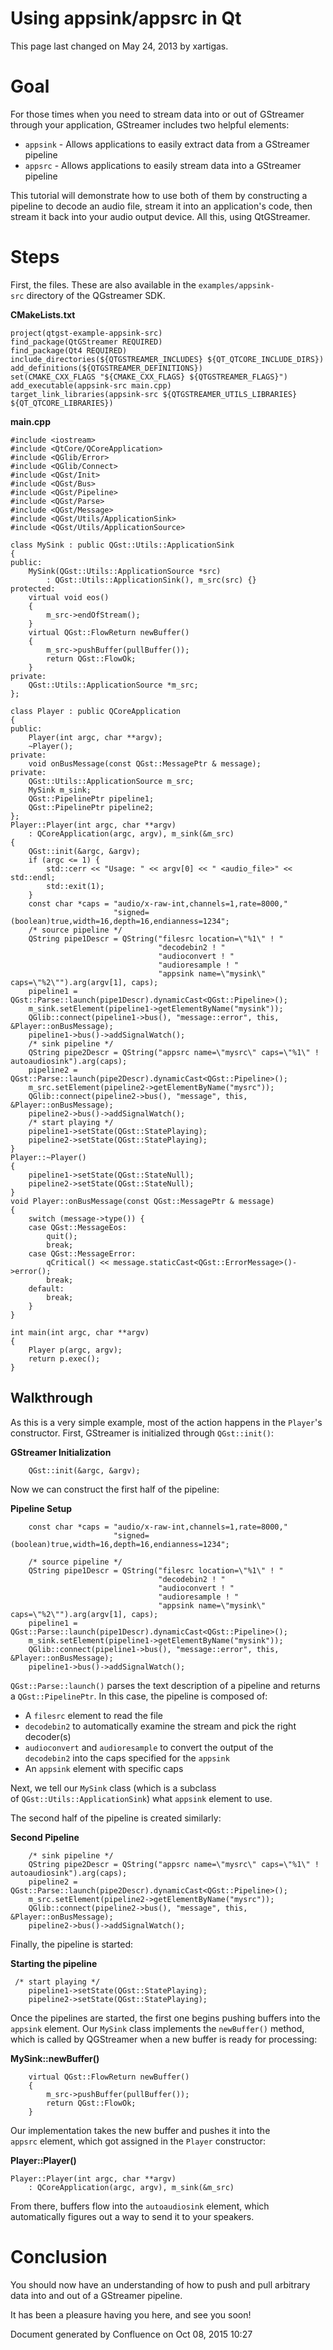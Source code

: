 # Using appsink/appsrc in Qt

This page last changed on May 24, 2013 by xartigas.

# Goal

For those times when you need to stream data into or out of GStreamer
through your application, GStreamer includes two helpful elements:

  - `appsink` - Allows applications to easily extract data from a
    GStreamer pipeline
  - `appsrc` - Allows applications to easily stream data into a
    GStreamer pipeline

This tutorial will demonstrate how to use both of them by constructing a
pipeline to decode an audio file, stream it into an application's code,
then stream it back into your audio output device. All this, using
QtGStreamer.

# Steps

First, the files. These are also available in the
`examples/appsink-src` directory of the QGstreamer SDK.

**CMakeLists.txt**

``` theme: Default; brush: plain; gutter: true
project(qtgst-example-appsink-src)
find_package(QtGStreamer REQUIRED)
find_package(Qt4 REQUIRED)
include_directories(${QTGSTREAMER_INCLUDES} ${QT_QTCORE_INCLUDE_DIRS})
add_definitions(${QTGSTREAMER_DEFINITIONS})
set(CMAKE_CXX_FLAGS "${CMAKE_CXX_FLAGS} ${QTGSTREAMER_FLAGS}")
add_executable(appsink-src main.cpp)
target_link_libraries(appsink-src ${QTGSTREAMER_UTILS_LIBRARIES} ${QT_QTCORE_LIBRARIES})
```

**main.cpp**

``` theme: Default; brush: cpp; gutter: true
#include <iostream>
#include <QtCore/QCoreApplication>
#include <QGlib/Error>
#include <QGlib/Connect>
#include <QGst/Init>
#include <QGst/Bus>
#include <QGst/Pipeline>
#include <QGst/Parse>
#include <QGst/Message>
#include <QGst/Utils/ApplicationSink>
#include <QGst/Utils/ApplicationSource>

class MySink : public QGst::Utils::ApplicationSink
{
public:
    MySink(QGst::Utils::ApplicationSource *src)
        : QGst::Utils::ApplicationSink(), m_src(src) {}
protected:
    virtual void eos()
    {
        m_src->endOfStream();
    }
    virtual QGst::FlowReturn newBuffer()
    {
        m_src->pushBuffer(pullBuffer());
        return QGst::FlowOk;
    }
private:
    QGst::Utils::ApplicationSource *m_src;
};

class Player : public QCoreApplication
{
public:
    Player(int argc, char **argv);
    ~Player();
private:
    void onBusMessage(const QGst::MessagePtr & message);
private:
    QGst::Utils::ApplicationSource m_src;
    MySink m_sink;
    QGst::PipelinePtr pipeline1;
    QGst::PipelinePtr pipeline2;
};
Player::Player(int argc, char **argv)
    : QCoreApplication(argc, argv), m_sink(&m_src)
{
    QGst::init(&argc, &argv);
    if (argc <= 1) {
        std::cerr << "Usage: " << argv[0] << " <audio_file>" << std::endl;
        std::exit(1);
    }
    const char *caps = "audio/x-raw-int,channels=1,rate=8000,"
                       "signed=(boolean)true,width=16,depth=16,endianness=1234";
    /* source pipeline */
    QString pipe1Descr = QString("filesrc location=\"%1\" ! "
                                 "decodebin2 ! "
                                 "audioconvert ! "
                                 "audioresample ! "
                                 "appsink name=\"mysink\" caps=\"%2\"").arg(argv[1], caps);
    pipeline1 = QGst::Parse::launch(pipe1Descr).dynamicCast<QGst::Pipeline>();
    m_sink.setElement(pipeline1->getElementByName("mysink"));
    QGlib::connect(pipeline1->bus(), "message::error", this, &Player::onBusMessage);
    pipeline1->bus()->addSignalWatch();
    /* sink pipeline */
    QString pipe2Descr = QString("appsrc name=\"mysrc\" caps=\"%1\" ! autoaudiosink").arg(caps);
    pipeline2 = QGst::Parse::launch(pipe2Descr).dynamicCast<QGst::Pipeline>();
    m_src.setElement(pipeline2->getElementByName("mysrc"));
    QGlib::connect(pipeline2->bus(), "message", this, &Player::onBusMessage);
    pipeline2->bus()->addSignalWatch();
    /* start playing */
    pipeline1->setState(QGst::StatePlaying);
    pipeline2->setState(QGst::StatePlaying);
}
Player::~Player()
{
    pipeline1->setState(QGst::StateNull);
    pipeline2->setState(QGst::StateNull);
}
void Player::onBusMessage(const QGst::MessagePtr & message)
{
    switch (message->type()) {
    case QGst::MessageEos:
        quit();
        break;
    case QGst::MessageError:
        qCritical() << message.staticCast<QGst::ErrorMessage>()->error();
        break;
    default:
        break;
    }
}

int main(int argc, char **argv)
{
    Player p(argc, argv);
    return p.exec();
}
```

## Walkthrough

As this is a very simple example, most of the action happens in the
`Player`'s constructor. First, GStreamer is initialized through
`QGst::init()`:

**GStreamer Initialization**

``` theme: Default; brush: cpp; gutter: false
    QGst::init(&argc, &argv);
```

Now we can construct the first half of the pipeline:

**Pipeline Setup**

``` theme: Default; brush: cpp; gutter: true
    const char *caps = "audio/x-raw-int,channels=1,rate=8000,"
                       "signed=(boolean)true,width=16,depth=16,endianness=1234";
 
    /* source pipeline */
    QString pipe1Descr = QString("filesrc location=\"%1\" ! "
                                 "decodebin2 ! "
                                 "audioconvert ! "
                                 "audioresample ! "
                                 "appsink name=\"mysink\" caps=\"%2\"").arg(argv[1], caps);
    pipeline1 = QGst::Parse::launch(pipe1Descr).dynamicCast<QGst::Pipeline>();
    m_sink.setElement(pipeline1->getElementByName("mysink"));
    QGlib::connect(pipeline1->bus(), "message::error", this, &Player::onBusMessage);
    pipeline1->bus()->addSignalWatch();
```

`QGst::Parse::launch()` parses the text description of a pipeline and
returns a `QGst::PipelinePtr`. In this case, the pipeline is composed
of:

  - A `filesrc` element to read the file
  - `decodebin2` to automatically examine the stream and pick the right
    decoder(s)
  - `audioconvert` and `audioresample` to convert the output of the
    `decodebin2` into the caps specified for the `appsink`
  - An `appsink` element with specific caps

Next, we tell our `MySink` class (which is a subclass
of `QGst::Utils::ApplicationSink`) what `appsink` element to use.

The second half of the pipeline is created similarly:

**Second Pipeline**

``` theme: Default; brush: cpp; gutter: true
    /* sink pipeline */
    QString pipe2Descr = QString("appsrc name=\"mysrc\" caps=\"%1\" ! autoaudiosink").arg(caps);
    pipeline2 = QGst::Parse::launch(pipe2Descr).dynamicCast<QGst::Pipeline>();
    m_src.setElement(pipeline2->getElementByName("mysrc"));
    QGlib::connect(pipeline2->bus(), "message", this, &Player::onBusMessage);
    pipeline2->bus()->addSignalWatch();
```

Finally, the pipeline is started:

**Starting the pipeline**

``` theme: Default; brush: cpp; gutter: true
 /* start playing */
    pipeline1->setState(QGst::StatePlaying);
    pipeline2->setState(QGst::StatePlaying);
```

Once the pipelines are started, the first one begins pushing buffers
into the `appsink` element. Our `MySink` class implements the
`newBuffer()` method, which is called by QGStreamer when a new buffer is
ready for processing:

**MySink::newBuffer()**

``` theme: Default; brush: cpp; gutter: true
    virtual QGst::FlowReturn newBuffer()
    {
        m_src->pushBuffer(pullBuffer());
        return QGst::FlowOk;
    }
```

Our implementation takes the new buffer and pushes it into the
`appsrc` element, which got assigned in the `Player` constructor:

**Player::Player()**

``` theme: Default; brush: cpp; gutter: false
Player::Player(int argc, char **argv)
    : QCoreApplication(argc, argv), m_sink(&m_src)
```

From there, buffers flow into the `autoaudiosink` element, which
automatically figures out a way to send it to your speakers.

# Conclusion

You should now have an understanding of how to push and pull arbitrary
data into and out of a GStreamer pipeline.

It has been a pleasure having you here, and see you soon\!

Document generated by Confluence on Oct 08, 2015 10:27
